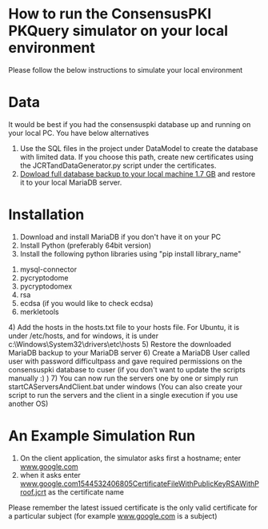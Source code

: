 # How to run the ConsensusPKI PKQuery simulator on your local environment
Please follow the below instructions to simulate your local environment

# Data 
It would be best if you had the consensuspki database up and running on your local PC. You have below alternatives 
1) Use the SQL files in the project under DataModel to create the database with limited data. If you choose this path, create new certificates using the JCRTandDataGenerator.py script under the certificates. 
2) [Dowload full database backup to your local machine 1.7 GB](https://drive.google.com/drive/folders/1xqpO7Aa7t7vnzkzyQmSc-FwYRof_imhE?usp=sharing) and restore it to your local MariaDB server.

# Installation
1) Download and install MariaDB if you don't have it on your PC
2) Install Python (preferably 64bit version)
3) Install the following python libraries using "pip install library_name"
<ol>
  <li>mysql-connector</li>
  <li>pycryptodome</li>
  <li>pycryptodomex</li>
  <li>rsa</li>
  <li>ecdsa (if you would like to check ecdsa)</li>
  <li>merkletools</li>
</ol>
4) Add the hosts in the hosts.txt file to your hosts file. For Ubuntu, it is under /etc/hosts, and for windows, it is under c:\Windows\System32\drivers\etc\hosts
5) Restore the downloaded MariaDB backup to your MariaDB server
6) Create a MariaDB User called user with password difficultpass and gave required permissions on the consensuspki database to cuser (if you don't want to update the scripts manually :) )
7) You can now run the servers one by one or simply run startCAServersAndClient.bat under windows (You can also create your script to run the servers and the client in a single execution if you use another OS)

# An Example Simulation Run
1) On the client application, the simulator asks first a hostname; enter www.google.com
2) when it asks enter www.google.com1544532406805CertificateFileWithPublicKeyRSAWithProof.jcrt as the certificate name

Please remember the latest issued certificate is the only valid certificate for a particular subject (for example www.google.com is a subject)

